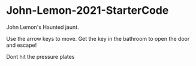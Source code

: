 # John-Lemon-2021-StarterCode
 
John Lemon's Haunted jaunt.

Use the arrow keys to move. Get the key in the bathroom to open the door and escape! 

Dont hit the pressure plates
